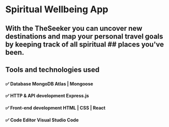 ###
###
###
# Spiritual Wellbeing App
###
###
###
## With the TheSeeker you can uncover new destinations and map your personal travel goals by keeping track of all spiritual ## places you've been.
###
###
###
###
## Tools and technologies used
###
###
#### ✅ Database MongoDB Atlas | Mongoose
#### ✅ HTTP & API development  Express.js
#### ✅ Front-end development HTML | CSS | React 
#### ✅ Code Editor Visual Studio Code